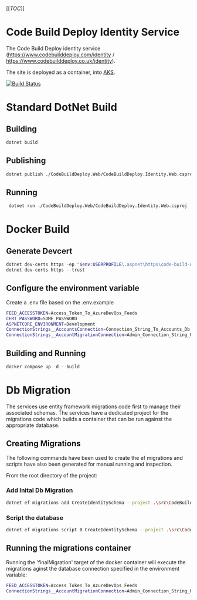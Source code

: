 [[_TOC_]]

# Code Build Deploy Identity Service

The Code Build Deploy identity service (https://www.codebuilddeploy.com/identity / https://www.codebuilddeploy.co.uk/identity).

The site is deployed as a container, into [AKS](https://azure.microsoft.com/en-gb/products/kubernetes-service/).

[![Build Status](https://markpollard.visualstudio.com/CodeBuildDeploy/_apis/build/status%2FCodeBuildDeploy.Identity?branchName=main)](https://markpollard.visualstudio.com/CodeBuildDeploy/_build/latest?definitionId=19&branchName=main)

# Standard DotNet Build

## Building

```bash
dotnet build
```

## Publishing

```bash
dotnet publish ./CodeBuildDeploy.Web/CodeBuildDeploy.Identity.Web.csproj --framework net8.0 --self-contained:false --no-restore -o ./publish
```

## Running

```bash
 dotnet run ./CodeBuildDeploy.Web/CodeBuildDeploy.Identity.Web.csproj
```

# Docker Build

## Generate Devcert

```powershell
dotnet dev-certs https -ep "$env:USERPROFILE\.aspnet\https\code-build-deploy.pfx" -p SOME_PASSWORD
dotnet dev-certs https --trust
```

## Configure the environment variable
Create a .env file based on the .env.example
```bash
FEED_ACCESSTOKEN=Access_Token_To_AzureDevOps_Feeds
CERT_PASSWORD=SOME_PASSWORD
ASPNETCORE_ENVIRONMENT=Development
ConnectionStrings__AccountsConnection=Connection_String_To_Accounts_Db
ConnectionStrings__AccountMigrationConnection=Admin_Connection_String_For_Running_Migrations
```

## Building and Running

```powershell
docker compose up -d --build
```

# Db Migration

The services use entity framework migrations code first to manage their associated schemas. 
The services have a dedicated project for the migrations code which builds a container that can be run against the appropriate database.

## Creating Migrations

The following commands have been used to create the ef migrations and scripts have also been generated for manual running and inspection. 

From the root directory of the project:

### Add Inital Db Migration

```bash
dotnet ef migrations add CreateIdentitySchema --project .\src\CodeBuildDeploy.Identity.DA.EF.Deploy
```

### Script the database

```bash
dotnet ef migrations script 0 CreateIdentitySchema --project .\src\CodeBuildDeploy.Identity.DA.EF.Deploy -o .\src\CodeBuildDeploy.Identity.DA.EF.Deploy\DbScripts\10-CreateIdentitySchema.sql
```

## Running the migrations container

Running the 'finalMigration' target of the docker container will execute the migrations aginst the database connection specified in the environment variable:

```bash
FEED_ACCESSTOKEN=Access_Token_To_AzureDevOps_Feeds
ConnectionStrings__AccountMigrationConnection=Admin_Connection_String_For_Running_Migrations
``` 